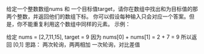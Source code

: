 给定一个整数数组nums 和 一个目标值target，请你在数组中找出和为目标值的那 两个整数，并返回他们的数组下标。
你可以假设每种输入只会对应一个答案。但是，你不能重复利用这个数组中同样的元素。
示例：

给定 nums = [2,7,11,15], target = 9
因为 nums[0] + nums[1] = 2 + 7 = 9
所以返回 [0,1]
思路：
两次轮询，两两相加
一次轮询，对比差值
